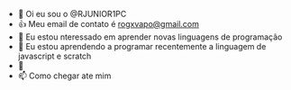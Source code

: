 - 👋 Oi eu sou o @RJUNIOR1PC
- 👍 Meu email de contato é rogxvapo@gmail.com
- 👀 Eu estou nteressado em aprender novas linguagens de programação
- 🌱 Eu estou aprendendo a programar recentemente a linguagem de javascript e scratch
- 💞️ 
- 📫 Como chegar ate mim


